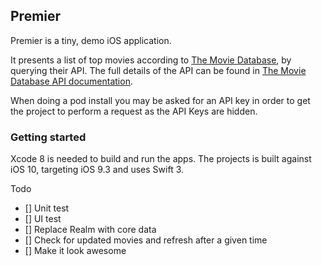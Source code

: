 ## Premier

Premier is a tiny, demo iOS application.

It presents a list of top movies according to [The Movie Database](https://www.themoviedb.org), by querying their API. The full details of the API can be found in [The Movie Database API documentation](http://docs.themoviedb.apiary.io/#).

When doing a pod install you may be asked for an API key in order to get the project to perform a request as the API Keys are hidden.

### Getting started

Xcode 8 is needed to build and run the apps. The projects is built against iOS 10, targeting iOS 9.3 and uses Swift 3.

Todo
- [] Unit test
- [] UI test 
- [] Replace Realm with core data 
- [] Check for updated movies and refresh after a given time 
- [] Make it look awesome
